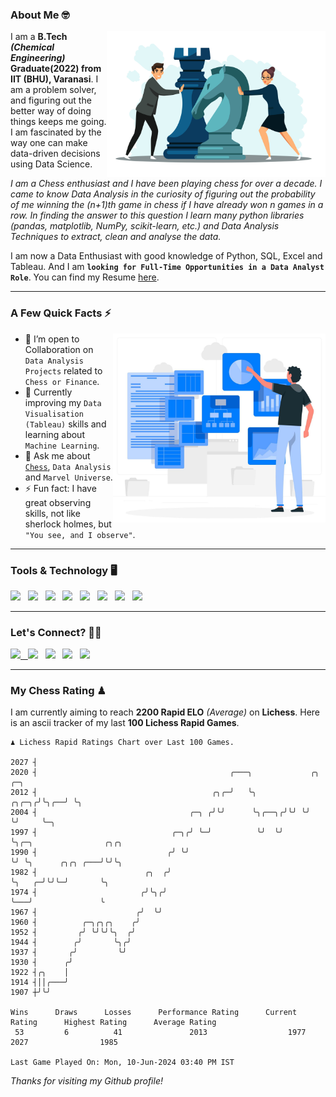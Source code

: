 ### About Me 🤓
<img align="right" alt="Coding" width="350" src="https://github.com/Laxman-Lakhan/Laxman-Lakhan/blob/master/Assets/Chess_Vector.jpg">   

I am a **B.Tech** _**(Chemical Engineering)**_ **Graduate(2022) from IIT (BHU), Varanasi**. I am a problem solver, and figuring out the better way of doing things keeps me going. I am fascinated by the way one can make data-driven decisions using Data Science. 

_I am a Chess enthusiast and I have been playing chess for over a decade. I came to know Data Analysis in the curiosity of figuring out the probability of me winning the (n+1)th game in chess if I have already won n games in a row. In finding the answer to this question I learn many python libraries (pandas, matplotlib, NumPy, scikit-learn, etc.) and Data Analysis Techniques to extract, clean and analyse the data._

I am now a Data Enthusiast with good knowledge of Python, SQL, Excel and Tableau. And I am **`looking for Full-Time Opportunities in a Data Analyst Role`**. You can find my Resume
 [here](https://drive.google.com/file/d/1UIOoogRLj5eGQFQBkuvMmTISZVdl2Ok7/view?usp=sharing).


---

### A Few Quick Facts ⚡️
<img align="right" alt="Coding" width="340" src="https://github.com/Laxman-Lakhan/Laxman-Lakhan/blob/master/Assets/Data_Vector.jpg">   

- 🤝 I’m open to Collaboration on `Data Analysis Projects` related to `Chess or Finance`.
- 📖 Currently improving my `Data Visualisation (Tableau)` skills and learning about `Machine Learning`.
- 💬 Ask me about [`Chess`](https://lichess.org/@/YourKingIsInDanger), `Data Analysis` and `Marvel Universe`.
- ⚡️ Fun fact: I have great observing skills, not like sherlock holmes, but `"You see, and I observe"`.

---
### Tools & Technology 🖥

<img src="https://img.shields.io/badge/Python-white?logo=Python&logoColor=ColorName&style=ShieldStyle" /> &nbsp;
<img src="https://img.shields.io/badge/MySQL-white?logo=MySQL&logoColor=ColorName&style=ShieldStyle" /> &nbsp;
<img src="https://img.shields.io/badge/Tableau-white?logo=Tableau&logoColor=ColorName&style=ShieldStyle" /> &nbsp;
<img src="https://img.shields.io/badge/Excel-white?logo=Microsoft+Excel&logoColor=196F3D&style=ShieldStyle" /> &nbsp;
<img src="https://img.shields.io/badge/Jupyter-white?logo=Jupyter&logoColor=ColorName&style=ShieldStyle" /> &nbsp;
<img src="https://img.shields.io/badge/pandas-white?logo=Pandas&logoColor=000080&style=ShieldStyle" /> &nbsp;
<img src="https://img.shields.io/badge/numpy-white?logo=Numpy&logoColor=85C1E9&style=ShieldStyle" /> &nbsp;
<img src="https://img.shields.io/badge/scikit learn-white?logo=Scikit+Learn&logoColor=ColorName&style=ShieldStyle" /> &nbsp;



---

### Let's Connect? 🫳🏻

<a href="mailto:laxmansingh.lakhan@gmail.com"> <img src="https://img.icons8.com/fluent/48/000000/gmail.png" width="3.5%"/> &nbsp;
[<img src="https://img.icons8.com/color/48/000000/linkedin.png" width="3.5%"/>](https://www.linkedin.com/in/laxman-lakhan/)  &nbsp;
[<img src="https://img.icons8.com/fluent/48/000000/facebook-new.png" width="3.5%"/>](https://www.facebook.com/s.laxmanlakhan/)  &nbsp;
[<img src="https://img.icons8.com/fluent/48/000000/instagram-new.png" width="3.5%"/>](https://www.instagram.com/laxman.lakhan/)  &nbsp;
[<img src="https://img.icons8.com/color/48/000000/twitter.png" width="3.5%"/>](https://twitter.com/laxman__lakhan)  &nbsp;

 ---
  
### My Chess Rating ♟
  
I am currently aiming to reach **2200 Rapid ELO** *(Average)* on **Lichess**. Here is an ascii tracker of my last **100 Lichess Rapid Games**.

  ```
  ♟︎ 𝙻𝚒𝚌𝚑𝚎𝚜𝚜 Rapid 𝚁𝚊𝚝𝚒𝚗𝚐𝚜 𝙲𝚑𝚊𝚛𝚝 𝚘𝚟𝚎𝚛 𝙻𝚊𝚜𝚝 𝟷00 𝙶𝚊𝚖𝚎𝚜.
  
2027 ┤
2020 ┤                                           ╭───╮             ╭╮    ╭─╮
2012 ┤                                       ╭╮╭─╯   ╰╮      ╭╮╭─╮╭╯╰╮╭──╯ ╰╮
2004 ┤                                  ╭─╮ ╭╯╰╯      ╰╮╭──╮╭╯╰╯ ╰╯  ╰╯     ╰─╮
1997 ┤                              ╭─╮╭╯ ╰─╯          ╰╯  ╰╯                 ╰╮╭─╮                ╭╮╭╮
1990 ┤                             ╭╯ ╰╯                                       ╰╯ ╰╮      ╭╮╭╮ ╭───╯╰╯╰╮
1982 ┤                        ╭╮  ╭╯                                               ╰╮   ╭─╯╰╯╰─╯       ╰╮
1974 ┤                       ╭╯╰╮╭╯                                                 ╰───╯               ╰
1967 ┤                      ╭╯  ╰╯
1960 ┤          ╭─╮╭╮╭╮    ╭╯
1952 ┤         ╭╯ ╰╯╰╯╰╮  ╭╯
1944 ┤        ╭╯       ╰╮╭╯
1937 ┤       ╭╯         ╰╯
1930 ┤      ╭╯
1922 ┤╭╮    │
1914 ┤││╭───╯
1907 ┼╯╰╯ 

Wins      Draws      Losses      Performance Rating      Current Rating      Highest Rating      Average Rating
   53         6          41               2013                  1977                2027                1985     

Last Game Played On: Mon, 10-Jun-2024 03:40 PM IST
  ```
  
  
*Thanks for visiting my Github profile!*
